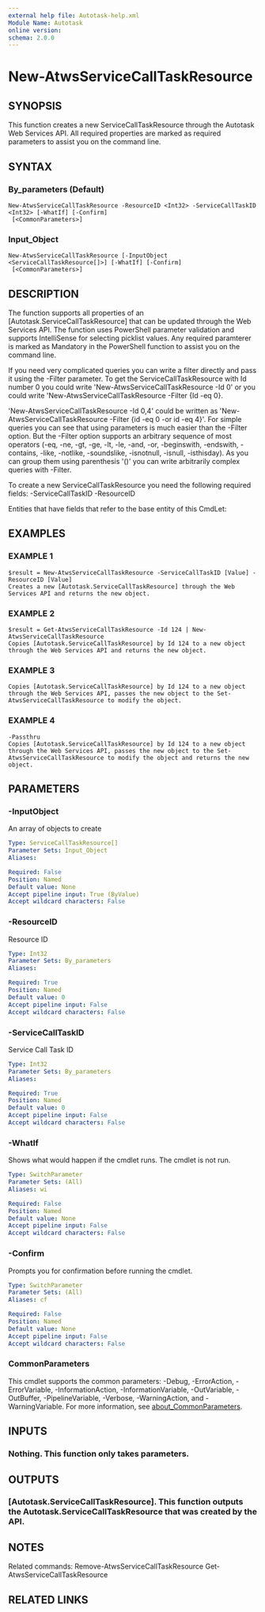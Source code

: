 ```yaml
---
external help file: Autotask-help.xml
Module Name: Autotask
online version:
schema: 2.0.0
---
```


# New-AtwsServiceCallTaskResource

## SYNOPSIS
This function creates a new ServiceCallTaskResource through the Autotask Web Services API.
All required properties are marked as required parameters to assist you on the command line.

## SYNTAX

### By_parameters (Default)
```
New-AtwsServiceCallTaskResource -ResourceID <Int32> -ServiceCallTaskID <Int32> [-WhatIf] [-Confirm]
 [<CommonParameters>]
```

### Input_Object
```
New-AtwsServiceCallTaskResource [-InputObject <ServiceCallTaskResource[]>] [-WhatIf] [-Confirm]
 [<CommonParameters>]
```

## DESCRIPTION
The function supports all properties of an \[Autotask.ServiceCallTaskResource\] that can be updated through the Web Services API.
The function uses PowerShell parameter validation  and supports IntelliSense for selecting picklist values.
Any required paramterer is marked as Mandatory in the PowerShell function to assist you on the command line.

If you need very complicated queries you can write a filter directly and pass it using the -Filter parameter.
To get the ServiceCallTaskResource with Id number 0 you could write 'New-AtwsServiceCallTaskResource -Id 0' or you could write 'New-AtwsServiceCallTaskResource -Filter {Id -eq 0}.

'New-AtwsServiceCallTaskResource -Id 0,4' could be written as 'New-AtwsServiceCallTaskResource -Filter {id -eq 0 -or id -eq 4}'.
For simple queries you can see that using parameters is much easier than the -Filter option.
But the -Filter option supports an arbitrary sequence of most operators (-eq, -ne, -gt, -ge, -lt, -le, -and, -or, -beginswith, -endswith, -contains, -like, -notlike, -soundslike, -isnotnull, -isnull, -isthisday).
As you can group them using parenthesis '()' you can write arbitrarily complex queries with -Filter. 

To create a new ServiceCallTaskResource you need the following required fields:
 -ServiceCallTaskID
 -ResourceID

Entities that have fields that refer to the base entity of this CmdLet:

## EXAMPLES

### EXAMPLE 1
```
$result = New-AtwsServiceCallTaskResource -ServiceCallTaskID [Value] -ResourceID [Value]
Creates a new [Autotask.ServiceCallTaskResource] through the Web Services API and returns the new object.
```

### EXAMPLE 2
```
$result = Get-AtwsServiceCallTaskResource -Id 124 | New-AtwsServiceCallTaskResource 
Copies [Autotask.ServiceCallTaskResource] by Id 124 to a new object through the Web Services API and returns the new object.
```

### EXAMPLE 3
```
Copies [Autotask.ServiceCallTaskResource] by Id 124 to a new object through the Web Services API, passes the new object to the Set-AtwsServiceCallTaskResource to modify the object.
```

### EXAMPLE 4
```
-Passthru
Copies [Autotask.ServiceCallTaskResource] by Id 124 to a new object through the Web Services API, passes the new object to the Set-AtwsServiceCallTaskResource to modify the object and returns the new object.
```

## PARAMETERS

### -InputObject
An array of objects to create

```yaml
Type: ServiceCallTaskResource[]
Parameter Sets: Input_Object
Aliases:

Required: False
Position: Named
Default value: None
Accept pipeline input: True (ByValue)
Accept wildcard characters: False
```

### -ResourceID
Resource ID

```yaml
Type: Int32
Parameter Sets: By_parameters
Aliases:

Required: True
Position: Named
Default value: 0
Accept pipeline input: False
Accept wildcard characters: False
```

### -ServiceCallTaskID
Service Call Task ID

```yaml
Type: Int32
Parameter Sets: By_parameters
Aliases:

Required: True
Position: Named
Default value: 0
Accept pipeline input: False
Accept wildcard characters: False
```

### -WhatIf
Shows what would happen if the cmdlet runs.
The cmdlet is not run.

```yaml
Type: SwitchParameter
Parameter Sets: (All)
Aliases: wi

Required: False
Position: Named
Default value: None
Accept pipeline input: False
Accept wildcard characters: False
```

### -Confirm
Prompts you for confirmation before running the cmdlet.

```yaml
Type: SwitchParameter
Parameter Sets: (All)
Aliases: cf

Required: False
Position: Named
Default value: None
Accept pipeline input: False
Accept wildcard characters: False
```

### CommonParameters
This cmdlet supports the common parameters: -Debug, -ErrorAction, -ErrorVariable, -InformationAction, -InformationVariable, -OutVariable, -OutBuffer, -PipelineVariable, -Verbose, -WarningAction, and -WarningVariable. For more information, see [about_CommonParameters](http://go.microsoft.com/fwlink/?LinkID=113216).

## INPUTS

### Nothing. This function only takes parameters.
## OUTPUTS

### [Autotask.ServiceCallTaskResource]. This function outputs the Autotask.ServiceCallTaskResource that was created by the API.
## NOTES
Related commands:
Remove-AtwsServiceCallTaskResource
 Get-AtwsServiceCallTaskResource

## RELATED LINKS
